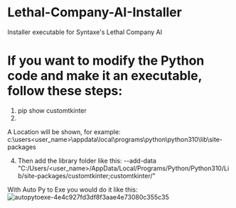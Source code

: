 # Lethal-Company-AI-Installer
Installer executable for Syntaxe's Lethal Company AI

# If you want to modify the Python code and make it an executable, follow these steps:
1. pip show customtkinter
2. 
A Location will be shown, for example: c:\users\<user_name>\appdata\local\programs\python\python310\lib\site-packages

4. Then add the library folder like this: --add-data "C:/Users/<user_name>/AppData/Local/Programs/Python/Python310/Lib/site-packages/customtkinter;customtkinter/"

With Auto Py to Exe you would do it like this:![autopytoexe-4e4c927fd3df8f3aae4e73080c355c35](https://github.com/zselybence/Lethal-Company-AI-Installer/assets/91417838/dc96adb1-0e4c-4ef0-8a4c-c74ec816639e)

